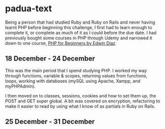 # padua-text

Being a person that had studied Ruby and Ruby on Rails and never having learnt PHP before beginning this challenge, I first had to learn enough to complete it, or complete as much of it as I could before the due date. I had previously bought some courses in PHP through Udemy and narrowed it down to one course, [PHP for Beginners by Edwin Diaz](https://www.udemy.com/php-for-complete-beginners-includes-msql-object-oriented/learn/v4/overview).

## 18 December - 24 December

This was the main period that I spend studying PHP. I worked my way through functions, variable & scopes, returning values from functions, loops, working with databases (mySQL using Apache, Xampp, and myPHPAdmin).

I then moved on to classes, sessions, cookies and how to set them up, the POST and GET super global. A bit was covered on encryption, refactoring to make it easier to read by using what I know of as partials in Ruby on Rails.

## 25 December - 31 December

